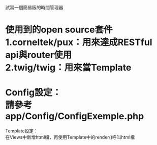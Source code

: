 試寫一個簡易阪的時間管理器

使用到的open source套件<br/>
1.corneltek/pux：用來達成RESTful api與router使用<br/>
2.twig/twig：用來當Template<br/>
========================
Config設定：<br/>
請參考app/Config/ConfigExemple.php<br/>
========================
Template設定：<br/>
在Views中新增html檔，再使用Template中的render()呼叫html檔